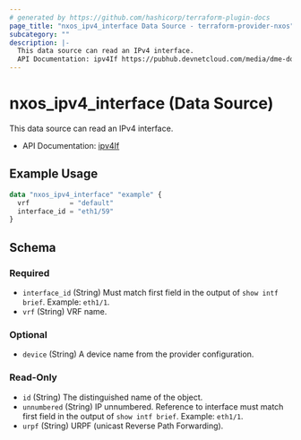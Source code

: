 ```yaml
---
# generated by https://github.com/hashicorp/terraform-plugin-docs
page_title: "nxos_ipv4_interface Data Source - terraform-provider-nxos"
subcategory: ""
description: |-
  This data source can read an IPv4 interface.
  API Documentation: ipv4If https://pubhub.devnetcloud.com/media/dme-docs-10-2-2/docs/Layer%203/ipv4:If/
---
```


# nxos_ipv4_interface (Data Source)

This data source can read an IPv4 interface.

- API Documentation: [ipv4If](https://pubhub.devnetcloud.com/media/dme-docs-10-2-2/docs/Layer%203/ipv4:If/)

## Example Usage

```terraform
data "nxos_ipv4_interface" "example" {
  vrf          = "default"
  interface_id = "eth1/59"
}
```

<!-- schema generated by tfplugindocs -->
## Schema

### Required

- `interface_id` (String) Must match first field in the output of `show intf brief`. Example: `eth1/1`.
- `vrf` (String) VRF name.

### Optional

- `device` (String) A device name from the provider configuration.

### Read-Only

- `id` (String) The distinguished name of the object.
- `unnumbered` (String) IP unnumbered. Reference to interface must match first field in the output of `show intf brief`. Example: `eth1/1`.
- `urpf` (String) URPF (unicast Reverse Path Forwarding).


